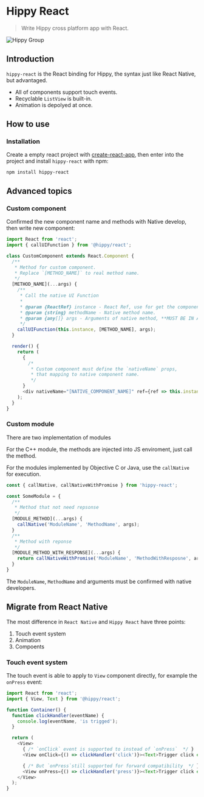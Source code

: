 # Hippy React

> Write Hippy cross platform app with React.

![Hippy Group](https://img.shields.io/badge/group-Hippy-blue.svg)

## Introduction

`hippy-react` is the React binding for Hippy, the syntax just like React Native, but advantaged.

* All of components support touch events.
* Recyclable `ListView` is built-in.
* Animation is depolyed at once.

## How to use

### Installation

Create a empty react project with [create-react-app](https://reactjs.org/docs/create-a-new-react-app.html),
then enter into the project and install `hippy-react` with npm:

    npm install hippy-react

## Advanced topics

### Custom component

Confirmed the new component name and methods with Native develop, then write  new component:

```javascript
import React from 'react';
import { callUIFunction } from '@hippy/react';

class CustomComponent extends React.Component {
  /**
   * Method for custom component.
   * Replace `[METHOD_NAME]` to real method name.
   */
  [METHOD_NAME](...args) {
    /**
     * Call the native UI Function
     * 
     * @param {ReactRef} instance - React Ref, use for get the component Id
     * @param {string} methodName - Native method name.
     * @param {any[]} args - Arguments of native method, **MUST BE IN ARRAY**
     */
    callUIFunction(this.instance, [METHOD_NAME], args);
  }

  render() {
    return (
      {
        /*
         * Custom component must define the `nativeName` props,
         * that mapping to native component name.
         */
      }
      <div nativeName="[NATIVE_COMPONENT_NAME]" ref={ref => this.instance = ref} />
    );
  }
}

```

### Custom module

There are two implementation of modules

For the C++ module, the methods are injected into JS enviroment, just call the method.

For the modules implemented by Objective C or Java, use the `callNative` for execution.

```javascript
const { callNative, callNativeWithPromise } from 'hippy-react';

const SomeModule = {
  /**
   * Method that not need repsonse
   */
  [MODULE_METHOD](...args) {
    callNative('ModuleName', 'MethodName', args);
  }
  /**
   * Method with reponse
   */
  [MODULE_METHOD_WITH_RESPONSE](...args) {
    return callNativeWithPromise('ModuleName', 'MethodWithResposne', args);
  }
}
```

The `ModuleName`, `MethodName` and arguments must be confirmed with native developers.

## Migrate from React Native

The most difference in `React Native` and `Hippy React` have three points:

1. Touch event system
2. Animation
3. Compoents

### Touch event system

The touch event is able to apply to `View` component directly, for example the `onPress` event:

```javascript
import React from 'react';
import { View, Text } from '@hippy/react';

function Container() {
  function clickHandler(eventName) {
    console.log(eventName, 'is trigged');
  }

  return (
    <View>
      { /* `onClick` event is supported to instead of `onPress`  */ }
      <View onClick={() => clickHandler('click')}><Text>Trigger click event</Text></View>

      { /* But `onPress`still supported for forward compatibility  */ }
      <View onPress={() => clickHandler('press')}><Text>Trigger click event</Text></View>
    </View>
  );
}
```

